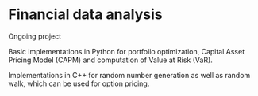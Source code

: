 # Financial data analysis

Ongoing project

Basic implementations in Python for portfolio optimization, Capital Asset Pricing Model (CAPM) and computation of Value at Risk (VaR).

Implementations in C++ for random number generation as well as random walk, which can be used for option pricing.

